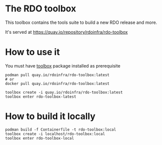 # The RDO toolbox

This toolbox contains the tools suite to
build a new RDO release and more.

It's served at https://quay.io/repository/rdoinfra/rdo-toolbox

# How to use it

You must have [toolbox](https://github.com/containers/toolbox) package installed as prerequisite

```
podman pull quay.io/rdoinfra/rdo-toolbox:latest
# or
docker pull quay.io/rdoinfra/rdo-toolbox:latest

toolbox create -i quay.io/rdoinfra/rdo-toolbox:latest
toolbox enter rdo-toolbox-latest
```

# How to build it locally
```
podman build -f Containerfile -t rdo-toolbox:local
toolbox create -i localhost/rdo-toolbox:local
toolbox enter rdo-toolbox-local
```
